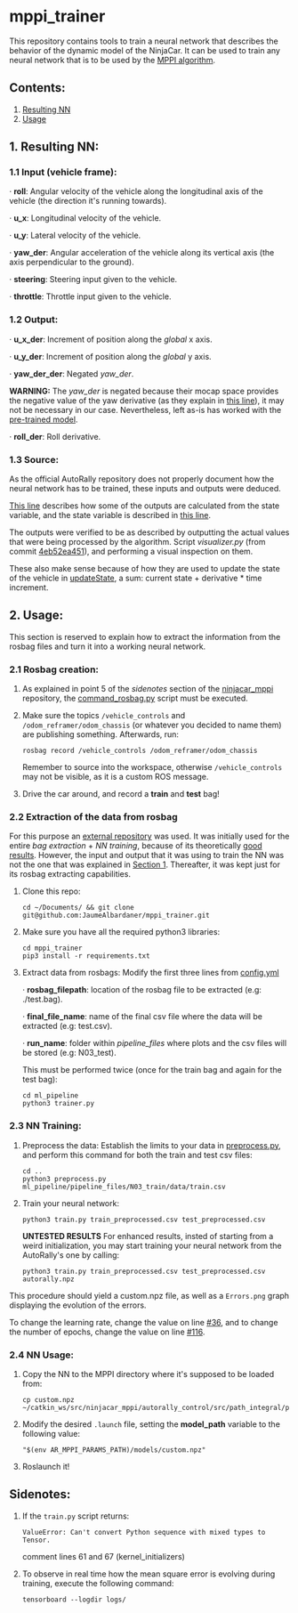 # mppi_trainer
This repository contains tools to train a neural network that describes the behavior of the dynamic model of the NinjaCar. It can be used to train any neural network that is to be used by the [MPPI algorithm](https://github.com/JaumeAlbardaner/ninjacar_mppi).

## Contents:

1. [Resulting NN](#1-resulting-nn)
2. [Usage](#2-usage)


## 1. Resulting NN:
### 1.1 Input (vehicle frame):

·   **roll**: Angular velocity of the vehicle along the longitudinal axis of the vehicle (the direction it's running towards).

·   **u_x**: Longitudinal velocity of the vehicle.

·   **u_y**: Lateral velocity of the vehicle.

·   **yaw_der**: Angular acceleration of the vehicle along its vertical axis (the axis perpendicular to the ground).

·   **steering**: Steering input given to the vehicle.

·   **throttle**: Throttle input given to the vehicle.

### 1.2 Output:

·   **u_x_der**: Increment of position along the *global* x axis.

·   **u_y_der**: Increment of position along the *global* y axis.

·   **yaw_der_der**: Negated *yaw_der*.

**WARNING:** The *yaw_der* is negated because their mocap space provides the negative value of the yaw derivative (as they explain in [this line](https://github.com/AutoRally/autorally/blob/48bae14fe4b2d56e5ca11fd2fec3d7dfac7a0e75/autorally_control/include/autorally_control/path_integral/neural_net_model.cu#L196)), it may not be necessary in our case. Nevertheless, left as-is has worked with the [pre-trained model](https://github.com/AutoRally/autorally/blob/melodic-devel/autorally_control/src/path_integral/params/models/autorally_nnet_09_12_2018.npz).

·   **roll_der**: Roll derivative.

### 1.3 Source:

As the official AutoRally repository does not properly document how the neural network has to be trained, these inputs and outputs were deduced.

[This line](https://github.com/AutoRally/autorally/blob/c2692f2970da6874ad9ddfeea3908adaf05b4b09/autorally_control/include/autorally_control/path_integral/neural_net_model.cu#L192-L197) describes how some of the outputs are calculated from the state variable, and the state variable is described in [this line](https://github.com/AutoRally/autorally/blob/c2692f2970da6874ad9ddfeea3908adaf05b4b09/autorally_control/include/autorally_control/path_integral/run_control_loop.cuh#L119).

The outputs were verified to be as described by outputting the actual values that were being processed by the algorithm. Script *visualizer.py* (from commit [4eb52ea451](https://github.com/JaumeAlbardaner/mppi_trainer/tree/4eb52ea4513f022f16eaafde5b56f10ec7a15b3a)), and performing a visual inspection on them.

These also make sense because of how they are used to update the state of the vehicle in [updateState](https://github.com/AutoRally/autorally/blob/48bae14fe4b2d56e5ca11fd2fec3d7dfac7a0e75/autorally_control/include/autorally_control/path_integral/neural_net_model.cu#L282), a sum: current state + derivative * time increment.

## 2. Usage:

This section is reserved to explain how to extract the information from the rosbag files and turn it into a working neural network.

### 2.1 Rosbag creation:

1. As explained in point 5 of the _sidenotes_ section of the [ninjacar_mppi](https://github.com/JaumeAlbardaner/ninjacar_mppi) repository, the [command_rosbag.py](https://github.com/JaumeAlbardaner/ninjacar_mppi/blob/master/autorally_control/src/path_integral/scripts/command_rosbag.py) script must be executed.

2. Make sure the topics `/vehicle_controls` and `/odom_reframer/odom_chassis` (or whatever you decided to name them) are publishing something. Afterwards, run:
    ```
    rosbag record /vehicle_controls /odom_reframer/odom_chassis
    ```
    Remember to source into the workspace, otherwise `/vehicle_controls` may not be visible, as it is a custom ROS message.

3. Drive the car around, and record a **train** and **test** bag!

### 2.2 Extraction of the data from rosbag

For this purpose an [external repository](https://github.com/rdesc/autorally/tree/rdesc-melodic-devel/autorally_control/src/path_integral/scripts/ml_pipeline) was used. It was initially used for the entire _bag extraction_ + _NN training_, because of its theoretically [good results](https://rdesc.dev/vcr_final_presentation.pdf). However, the input and output that it was using to train the NN was not the one that was explained in [Section 1](#1-resulting-nn). Thereafter, it was kept just for its rosbag extracting capabilities.

1.  Clone this repo:
    ```
    cd ~/Documents/ && git clone git@github.com:JaumeAlbardaner/mppi_trainer.git
    ``` 

2.  Make sure you have all the required python3 libraries:
    ```
    cd mppi_trainer
    pip3 install -r requirements.txt
    ```

3.  Extract data from rosbags:
    Modify the first three lines from [config.yml](https://github.com/JaumeAlbardaner/mppi_trainer/blob/master/ml_pipeline/config.yml)

    ·   **rosbag_filepath**: location of the rosbag file to be extracted (e.g: ./test.bag).

    ·   **final_file_name**: name of the final csv file where the data will be extracted (e.g: test.csv).

    ·   **run_name**: folder within _pipeline_files_ where plots and the csv files will be stored (e.g: N03_test).

    This must be performed twice (once for the train bag and again for the test bag):
    
    ```
    cd ml_pipeline
    python3 trainer.py
    ```

### 2.3 NN Training:

1.  Preprocess the data:
    Establish the limits to your data in [preprocess.py](https://github.com/JaumeAlbardaner/mppi_trainer/blob/b9f4ccc63cfa0aa032b7a3ea56c69edf545c2532/preprocess.py#L27-L53), and perform this command for both the train and test csv files:
    ```
    cd ..
    python3 preprocess.py ml_pipeline/pipeline_files/N03_train/data/train.csv
    ```

2.  Train your neural network:
    ```
    python3 train.py train_preprocessed.csv test_preprocessed.csv
    ``` 

    **UNTESTED RESULTS** For enhanced results, insted of starting from a weird initialization, you may start training your neural network from the AutoRally's one by calling:
    ```
    python3 train.py train_preprocessed.csv test_preprocessed.csv autorally.npz
    ``` 

This procedure should yield a custom.npz file, as well as a `Errors.png` graph displaying the evolution of the errors.

To change the learning rate, change the value on line [#36](https://github.com/JaumeAlbardaner/mppi_trainer/blob/b9f4ccc63cfa0aa032b7a3ea56c69edf545c2532/train.py#L36), and to change the number of epochs, change the value on line [#116](https://github.com/JaumeAlbardaner/mppi_trainer/blob/b9f4ccc63cfa0aa032b7a3ea56c69edf545c2532/train.py#L116).

### 2.4 NN Usage:

1.  Copy the NN to the MPPI directory where it's supposed to be loaded from:
    ```
    cp custom.npz ~/catkin_ws/src/ninjacar_mppi/autorally_control/src/path_integral/params/models/
    ``` 

2.  Modify the desired `.launch` file, setting the **model_path** variable to the following value:
    ```
    "$(env AR_MPPI_PARAMS_PATH)/models/custom.npz"
    ```

3.  Roslaunch it!

## Sidenotes:

1.  If the `train.py` script returns:
    ```
    ValueError: Can't convert Python sequence with mixed types to Tensor.
    ```
    comment lines 61 and 67 (kernel_initializers)

2. To observe in real time how the mean square error is evolving during training, execute the following command:
    ```
    tensorboard --logdir logs/
    ```